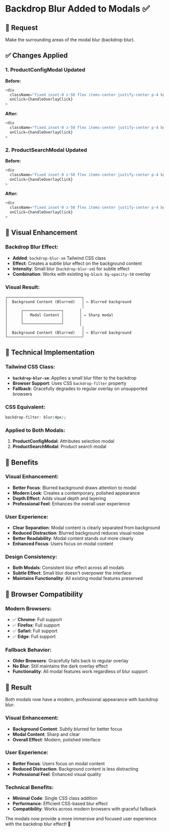 # Backdrop Blur Added to Modals ✅

## 🎯 **Request**
Make the surrounding areas of the modal blur (backdrop blur).

## ✅ **Changes Applied**

### **1. ProductConfigModal Updated**
**Before:**
```typescript
<div
  className="fixed inset-0 z-50 flex items-center justify-center p-4 bg-black bg-opacity-50"
  onClick={handleOverlayClick}
>
```

**After:**
```typescript
<div
  className="fixed inset-0 z-50 flex items-center justify-center p-4 bg-black bg-opacity-50 backdrop-blur-sm"
  onClick={handleOverlayClick}
>
```

### **2. ProductSearchModal Updated**
**Before:**
```typescript
<div
  className="fixed inset-0 z-50 flex items-center justify-center p-4 bg-black bg-opacity-50"
  onClick={handleOverlayClick}
>
```

**After:**
```typescript
<div
  className="fixed inset-0 z-50 flex items-center justify-center p-4 bg-black bg-opacity-50 backdrop-blur-sm"
  onClick={handleOverlayClick}
>
```

## 🎨 **Visual Enhancement**

### **Backdrop Blur Effect:**
- **Added**: `backdrop-blur-sm` Tailwind CSS class
- **Effect**: Creates a subtle blur effect on the background content
- **Intensity**: Small blur (`backdrop-blur-sm`) for subtle effect
- **Combination**: Works with existing `bg-black bg-opacity-50` overlay

### **Visual Result:**
```
┌─────────────────────────────────┐
│  Background Content (Blurred)   │ ← Blurred background
│                                 │
│      ┌─────────────────┐       │
│      │   Modal Content │       │ ← Sharp modal
│      │                 │       │
│      └─────────────────┘       │
│                                 │
│  Background Content (Blurred)   │ ← Blurred background
└─────────────────────────────────┘
```

## 🔧 **Technical Implementation**

### **Tailwind CSS Class:**
- **`backdrop-blur-sm`**: Applies a small blur filter to the backdrop
- **Browser Support**: Uses CSS `backdrop-filter` property
- **Fallback**: Gracefully degrades to regular overlay on unsupported browsers

### **CSS Equivalent:**
```css
backdrop-filter: blur(4px);
```

### **Applied to Both Modals:**
1. **ProductConfigModal**: Attributes selection modal
2. **ProductSearchModal**: Product search modal

## 🎯 **Benefits**

### **Visual Enhancement:**
- **Better Focus**: Blurred background draws attention to modal
- **Modern Look**: Creates a contemporary, polished appearance
- **Depth Effect**: Adds visual depth and layering
- **Professional Feel**: Enhances the overall user experience

### **User Experience:**
- **Clear Separation**: Modal content is clearly separated from background
- **Reduced Distraction**: Blurred background reduces visual noise
- **Better Readability**: Modal content stands out more clearly
- **Enhanced Focus**: Users focus on modal content

### **Design Consistency:**
- **Both Modals**: Consistent blur effect across all modals
- **Subtle Effect**: Small blur doesn't overpower the interface
- **Maintains Functionality**: All existing modal features preserved

## 🧪 **Browser Compatibility**

### **Modern Browsers:**
- ✅ **Chrome**: Full support
- ✅ **Firefox**: Full support
- ✅ **Safari**: Full support
- ✅ **Edge**: Full support

### **Fallback Behavior:**
- **Older Browsers**: Gracefully falls back to regular overlay
- **No Blur**: Still maintains the dark overlay effect
- **Functionality**: All modal features work regardless of blur support

## 🚀 **Result**

Both modals now have a modern, professional appearance with backdrop blur:

### **Visual Enhancement:**
- **Background Content**: Subtly blurred for better focus
- **Modal Content**: Sharp and clear
- **Overall Effect**: Modern, polished interface

### **User Experience:**
- **Better Focus**: Users focus on modal content
- **Reduced Distraction**: Background content is less distracting
- **Professional Feel**: Enhanced visual quality

### **Technical Benefits:**
- **Minimal Code**: Single CSS class addition
- **Performance**: Efficient CSS-based blur effect
- **Compatibility**: Works across modern browsers with graceful fallback

The modals now provide a more immersive and focused user experience with the backdrop blur effect! 🎉
